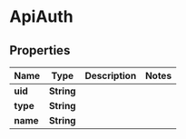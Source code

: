 

# ApiAuth


## Properties

| Name | Type | Description | Notes |
|------------ | ------------- | ------------- | -------------|
|**uid** | **String** |  |  |
|**type** | **String** |  |  |
|**name** | **String** |  |  |



